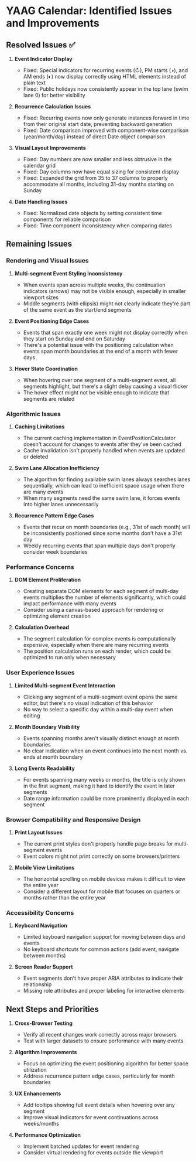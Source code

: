 # YAAG Calendar: Identified Issues and Improvements

## Resolved Issues ✅

1. **Event Indicator Display**
   - Fixed: Special indicators for recurring events (↻), PM starts (◑), and AM ends (◐) now display correctly using HTML elements instead of plain text
   - Fixed: Public holidays now consistently appear in the top lane (swim lane 0) for better visibility

2. **Recurrence Calculation Issues**
   - Fixed: Recurring events now only generate instances forward in time from their original start date, preventing backward generation
   - Fixed: Date comparison improved with component-wise comparison (year/month/day) instead of direct Date object comparison

3. **Visual Layout Improvements**
   - Fixed: Day numbers are now smaller and less obtrusive in the calendar grid
   - Fixed: Day columns now have equal sizing for consistent display
   - Fixed: Expanded the grid from 35 to 37 columns to properly accommodate all months, including 31-day months starting on Sunday

4. **Date Handling Issues**
   - Fixed: Normalized date objects by setting consistent time components for reliable comparison
   - Fixed: Time component inconsistency when comparing dates

## Remaining Issues

### Rendering and Visual Issues

1. **Multi-segment Event Styling Inconsistency**
   - When events span across multiple weeks, the continuation indicators (arrows) may not be visible enough, especially in smaller viewport sizes
   - Middle segments (with ellipsis) might not clearly indicate they're part of the same event as the start/end segments

2. **Event Positioning Edge Cases**
   - Events that span exactly one week might not display correctly when they start on Sunday and end on Saturday
   - There's a potential issue with the positioning calculation when events span month boundaries at the end of a month with fewer days

3. **Hover State Coordination**
   - When hovering over one segment of a multi-segment event, all segments highlight, but there's a slight delay causing a visual flicker
   - The hover effect might not be visible enough to indicate that segments are related

### Algorithmic Issues

1. **Caching Limitations**
   - The current caching implementation in EventPositionCalculator doesn't account for changes to events after they've been cached
   - Cache invalidation isn't properly handled when events are updated or deleted

2. **Swim Lane Allocation Inefficiency**
   - The algorithm for finding available swim lanes always searches lanes sequentially, which can lead to inefficient space usage when there are many events
   - When many segments need the same swim lane, it forces events into higher lanes unnecessarily

3. **Recurrence Pattern Edge Cases**
   - Events that recur on month boundaries (e.g., 31st of each month) will be inconsistently positioned since some months don't have a 31st day
   - Weekly recurring events that span multiple days don't properly consider week boundaries

### Performance Concerns

1. **DOM Element Proliferation**
   - Creating separate DOM elements for each segment of multi-day events multiplies the number of elements significantly, which could impact performance with many events
   - Consider using a canvas-based approach for rendering or optimizing element creation

2. **Calculation Overhead**
   - The segment calculation for complex events is computationally expensive, especially when there are many recurring events
   - The position calculation runs on each render, which could be optimized to run only when necessary

### User Experience Issues

1. **Limited Multi-segment Event Interaction**
   - Clicking any segment of a multi-segment event opens the same editor, but there's no visual indication of this behavior
   - No way to select a specific day within a multi-day event when editing

2. **Month Boundary Visibility**
   - Events spanning months aren't visually distinct enough at month boundaries
   - No clear indication when an event continues into the next month vs. ends at month boundary

3. **Long Events Readability**
   - For events spanning many weeks or months, the title is only shown in the first segment, making it hard to identify the event in later segments
   - Date range information could be more prominently displayed in each segment

### Browser Compatibility and Responsive Design

1. **Print Layout Issues**
   - The current print styles don't properly handle page breaks for multi-segment events
   - Event colors might not print correctly on some browsers/printers

2. **Mobile View Limitations**
   - The horizontal scrolling on mobile devices makes it difficult to view the entire year
   - Consider a different layout for mobile that focuses on quarters or months rather than the entire year

### Accessibility Concerns

1. **Keyboard Navigation**
   - Limited keyboard navigation support for moving between days and events
   - No keyboard shortcuts for common actions (add event, navigate between months)

2. **Screen Reader Support**
   - Event segments don't have proper ARIA attributes to indicate their relationship
   - Missing role attributes and proper labeling for interactive elements

## Next Steps and Priorities

1. **Cross-Browser Testing**
   - Verify all recent changes work correctly across major browsers
   - Test with larger datasets to ensure performance with many events

2. **Algorithm Improvements**
   - Focus on optimizing the event positioning algorithm for better space utilization
   - Address recurrence pattern edge cases, particularly for month boundaries

3. **UX Enhancements**
   - Add tooltips showing full event details when hovering over any segment
   - Improve visual indicators for event continuations across weeks/months

4. **Performance Optimization**
   - Implement batched updates for event rendering
   - Consider virtual rendering for events outside the viewport